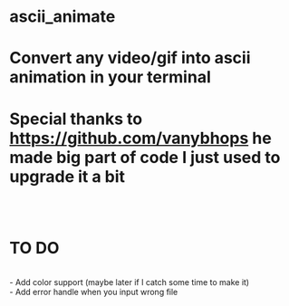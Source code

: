 # ascii_animate

# Convert any video/gif into ascii animation in your terminal



# Special thanks to https://github.com/vanybhops he made big part of code I just used to upgrade it a bit
 <br />

 <br />


# TO DO
<br />
- Add color support (maybe later if I catch some time to make it) <br />
- Add error handle when you input wrong file
